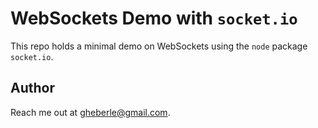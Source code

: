 # WebSockets Demo with `socket.io`

This repo holds a minimal demo on WebSockets using the `node` package `socket.io`.

## Author

Reach me out at [gheberle@gmail.com](gheberle@gmail.com).
